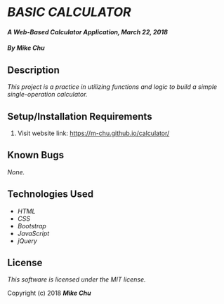 # _BASIC CALCULATOR_

#### _A Web-Based Calculator Application, March 22, 2018_

#### _By Mike Chu_

## Description

_This project is a practice in utilizing functions and logic to build a simple single-operation calculator._

## Setup/Installation Requirements

1. Visit website link: https://m-chu.github.io/calculator/

## Known Bugs

_None._

## Technologies Used

* _HTML_
* _CSS_
* _Bootstrap_
* _JavaScript_
* _jQuery_

## License

_This software is licensed under the MIT license._

Copyright (c) 2018 **_Mike Chu_**
